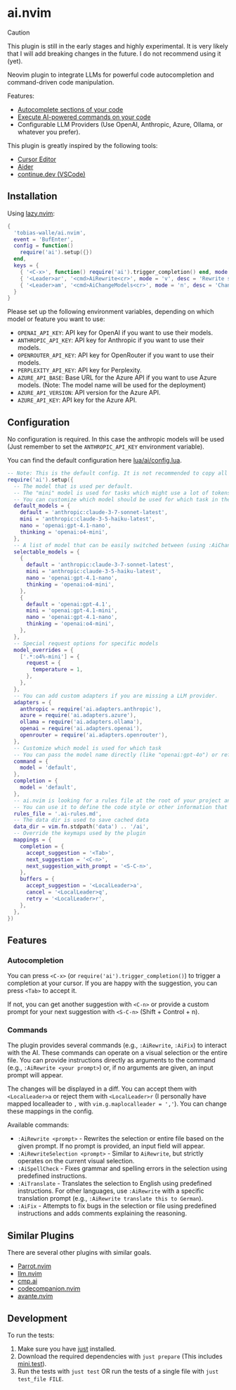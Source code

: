 # ai.nvim

> [!CAUTION]
> This plugin is still in the early stages and highly experimental.
> It is very likely that I will add breaking changes in the future.
> I do not recommend using it (yet).

Neovim plugin to integrate LLMs for powerful code autocompletion and command-driven code manipulation.

Features:

- [Autocomplete sections of your code](#autocompletion)
- [Execute AI-powered commands on your code](#commands)
- Configurable LLM Providers (Use OpenAI, Anthropic, Azure, Ollama, or whatever you prefer).

This plugin is greatly inspired by the following tools:

- [Cursor Editor](https://www.cursor.com/)
- [Aider](https://aider.chat)
- [continue.dev (VSCode)](https://www.continue.dev/)

## Installation

Using [lazy.nvim](https://lazy.folke.io/):

```lua
{
  'tobias-walle/ai.nvim',
  event = 'BufEnter',
  config = function()
    require('ai').setup({})
  end,
  keys = {
    { '<C-x>', function() require('ai').trigger_completion() end, mode = 'i', desc = 'Trigger AI Completion' },
    { '<Leader>ar', '<cmd>AiRewrite<cr>', mode = 'v', desc = 'Rewrite selected text' },
    { '<Leader>am', '<cmd>AiChangeModels<cr>', mode = 'n', desc = 'Change AI models' },
  }
}
```

Please set up the following environment variables, depending on which model or feature you want to use:

- `OPENAI_API_KEY`: API key for OpenAI if you want to use their models.
- `ANTHROPIC_API_KEY`: API key for Anthropic if you want to use their models.
- `OPENROUTER_API_KEY`: API key for OpenRouter if you want to use their models.
- `PERPLEXITY_API_KEY`: API key for Perplexity.
- `AZURE_API_BASE`: Base URL for the Azure API if you want to use Azure models. (Note: The model name will be used for the deployment)
- `AZURE_API_VERSION`: API version for the Azure API.
- `AZURE_API_KEY`: API key for the Azure API.

## Configuration

No configuration is required.
In this case the anthropic models will be used (Just remember to set the `ANTHROPIC_API_KEY` environment variable).

You can find the default configuration here [lua/ai/config.lua](./lua/ai/config.lua).

```lua
-- Note: This is the default config. It is not recommended to copy all these settings if you don't need to change them.
require('ai').setup({
  -- The model that is used per default.
  -- The "mini" model is used for tasks which might use a lot of tokens or in which speed is especially important.
  -- You can customize which model should be used for which task in the "command" or "completion" settings.
  default_models = {
    default = 'anthropic:claude-3-7-sonnet-latest',
    mini = 'anthropic:claude-3-5-haiku-latest',
    nano = 'openai:gpt-4.1-nano',
    thinking = 'openai:o4-mini',
  },
  -- A list of model that can be easily switched between (using :AiChangeModels)
  selectable_models = {
    {
      default = 'anthropic:claude-3-7-sonnet-latest',
      mini = 'anthropic:claude-3-5-haiku-latest',
      nano = 'openai:gpt-4.1-nano',
      thinking = 'openai:o4-mini',
    },
    {
      default = 'openai:gpt-4.1',
      mini = 'openai:gpt-4.1-mini',
      nano = 'openai:gpt-4.1-nano',
      thinking = 'openai:o4-mini',
    },
  },
  -- Special request options for specific models
  model_overrides = {
    ['.*:o4%-mini'] = {
      request = {
        temperature = 1,
      },
    },
  },
  -- You can add custom adapters if you are missing a LLM provider.
  adapters = {
    anthropic = require('ai.adapters.anthropic'),
    azure = require('ai.adapters.azure'),
    ollama = require('ai.adapters.ollama'),
    openai = require('ai.adapters.openai'),
    openrouter = require('ai.adapters.openrouter'),
  },
  -- Customize which model is used for which task
  -- You can pass the model name directly (like "openai:gpt-4o") or refer to one of the default models.
  command = {
    model = 'default',
  },
  completion = {
    model = 'default',
  },
  -- ai.nvim is looking for a rules file at the root of your project and will load it into each prompt.
  -- You can use it to define the code style or other information that could be improving the output of the tasks.
  rules_file = '.ai-rules.md',
  -- The data dir is used to save cached data
  data_dir = vim.fn.stdpath('data') .. '/ai',
  -- Override the keymaps used by the plugin
  mappings = {
    completion = {
      accept_suggestion = '<Tab>',
      next_suggestion = '<C-n>',
      next_suggestion_with_prompt = '<S-C-n>',
    },
    buffers = {
      accept_suggestion = '<LocalLeader>a',
      cancel = '<LocalLeader>q',
      retry = '<LocalLeader>r',
    },
  },
})
```

## Features

### Autocompletion

You can press `<C-x>` (or `require('ai').trigger_completion()`) to trigger a completion at your cursor.
If you are happy with the suggestion, you can press `<Tab>` to accept it.

If not, you can get another suggestion with `<C-n>` or provide a custom prompt for your next suggestion with `<S-C-n>` (Shift + Control + n).

### Commands

The plugin provides several commands (e.g., `:AiRewrite`, `:AiFix`) to interact with the AI. These commands can operate on a visual selection or the entire file. You can provide instructions directly as arguments to the command (e.g., `:AiRewrite <your prompt>`) or, if no arguments are given, an input prompt will appear.

The changes will be displayed in a diff.
You can accept them with `<LocalLeader>a` or reject them with `<LocalLeader>r`
(I personally have mapped localleader to `,` with `vim.g.maplocalleader = ','`).
You can change these mappings in the config.

Available commands:

- `:AiRewrite <prompt>` - Rewrites the selection or entire file based on the given prompt. If no prompt is provided, an input field will appear.
- `:AiRewriteSelection <prompt>` - Similar to `AiRewrite`, but strictly operates on the current visual selection.
- `:AiSpellCheck` - Fixes grammar and spelling errors in the selection using predefined instructions.
- `:AiTranslate` - Translates the selection to English using predefined instructions. For other languages, use `:AiRewrite` with a specific translation prompt (e.g., `:AiRewrite translate this to German`).
- `:AiFix` - Attempts to fix bugs in the selection or file using predefined instructions and adds comments explaining the reasoning.

## Similar Plugins

There are several other plugins with similar goals.

- [Parrot.nvim](https://github.com/frankroeder/parrot.nvim)
- [llm.nvim](https://github.com/huggingface/llm.nvim)
- [cmp.ai](https://github.com/tzachar/cmp-ai)
- [codecompanion.nvim](https://github.com/olimorris/codecompanion.nvim)
- [avante.nvim](https://github.com/yetone/avante.nvim)

## Development

To run the tests:

1. Make sure you have [just](https://github.com/casey/just) installed.
2. Download the required dependencies with `just prepare` (This includes [mini.test](https://github.com/echasnovski/mini.nvim/blob/main/TESTING.md)).
3. Run the tests with `just test` OR run the tests of a single file with `just test_file FILE`.
